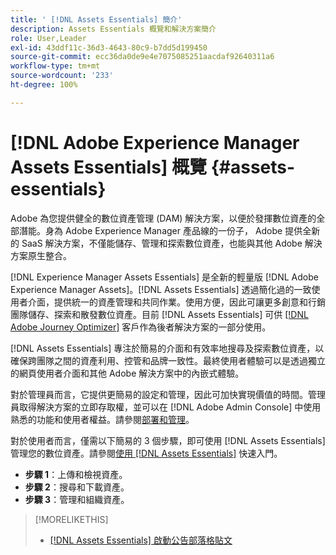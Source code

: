 ```yaml
---
title: ' [!DNL Assets Essentials] 簡介'
description: Assets Essentials 概覽和解決方案簡介
role: User,Leader
exl-id: 43ddf11c-36d3-4643-80c9-b7dd5d199450
source-git-commit: ecc36da0de9e4e7075085251aacdaf92640311a6
workflow-type: tm+mt
source-wordcount: '233'
ht-degree: 100%

---
```


# [!DNL Adobe Experience Manager Assets Essentials] 概覽 {#assets-essentials}

<!-- TBD: Update this banner to remove Beta label. 
![Banner image for beta docs](assets/do-not-localize/banner-image-beta-docs.png)
-->

Adobe 為您提供健全的數位資產管理 (DAM) 解決方案，以便於發揮數位資產的全部潛能。身為 Adobe Experience Manager 產品線的一份子， Adobe 提供全新的 SaaS 解決方案，不僅能儲存、管理和探索數位資產，也能與其他 Adobe 解決方案原生整合。

[!DNL Experience Manager Assets Essentials] 是全新的輕量版 [!DNL Adobe Experience Manager Assets]。[!DNL Assets Essentials] 透過簡化過的一致使用者介面，提供統一的資產管理和共同作業。使用方便，因此可讓更多創意和行銷團隊儲存、探索和散發數位資產。目前 [!DNL Assets Essentials] 可供 [[!DNL Adobe Journey Optimizer]](https://experienceleague.adobe.com/docs/journey-optimizer/using/ajo-home.html?lang=zh-Hant) 客戶作為後者解決方案的一部分使用。

[!DNL Assets Essentials] 專注於簡易的介面和有效率地搜尋及探索數位資產，以確保跨團隊之間的資產利用、控管和品牌一致性。最終使用者體驗可以是透過獨立的網頁使用者介面和其他 Adobe 解決方案中的內嵌式體驗。

對於管理員而言，它提供更簡易的設定和管理，因此可加快實現價值的時間。管理員取得解決方案的立即存取權，並可以在 [!DNL Adobe Admin Console] 中使用熟悉的功能和使用者權益。請參閱[部署和管理](/help/deploy-administer.md)。

對於使用者而言，僅需以下簡易的 3 個步驟，即可使用 [!DNL Assets Essentials] 管理您的數位資產。請參閱[使用 [!DNL Assets Essentials]](/help/get-started.md) 快速入門。

* **步驟 1**：上傳和檢視資產。
* **步驟 2**：搜尋和下載資產。
* **步驟 3**：管理和組織資產。

>[!MORELIKETHIS]
>
>* [[!DNL Assets Essentials] 啟動公告部落格貼文](https://blog.adobe.com/en/publish/2021/04/27/introducing-adobe-experience-manager-assets-essentials-to-simplify-collaboration-across-teams.html)

